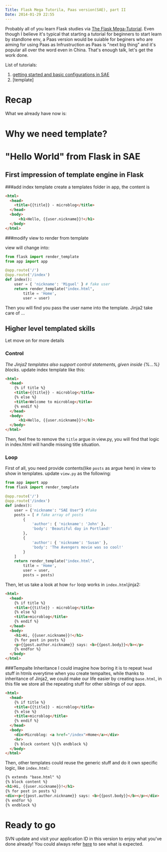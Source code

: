 ```yaml
---
Title: Flask Mega Tutorila, Paas version(SAE), part II
Date: 2014-01-29 22:55
---
```


Probably all of you learn Flask studies via [The Flask Mega-Tutorial](http://blog.miguelgrinberg.com/post/the-flask-mega-tutorial-part-i-hello-world). Even though I believe it's typical that starting a tutorial for beginners to start learn by standlone env, a Paas version would be suiable for beginers who are aiming for using Paas as Infrustruction as Paas is "next big thing" and it's popular all over the word even in China. That's enough talk, let's get the work done.

List of tutorials:

1. [getting started and basic configurations in SAE](.)
2. [template]

Recap
=======
What we already have now is:



Why we need template?
========================



"Hello World" from Flask in SAE
===============================

## First impression of template engine in Flask
###add index template
create a templates folder in app, the content is 
```html
<html>
  <head>
    <title>{{title}} - microblog</title>
  </head>
  <body>
      <h1>Hello, {{user.nickname}}!</h1>
  </body>
</html>
```

###modify view to render from template

view will change into:

```python
from flask import render_template
from app import app

@app.route('/')
@app.route('/index')
def index():
    user = { 'nickname': 'Miguel' } # fake user
    return render_template("index.html",
        title = 'Home',
        user = user)
```

Then you will find you pass the user name into the template. Jinja2 take care of ...

## Higher level templated skills
Let move on for more details

### Control

*The Jinja2 templates also support control statements, given inside {%...%} blocks*.
update index template like this:

```html
<html>
  <head>
    {% if title %}
    <title>{{title}} - microblog</title>
    {% else %}
    <title>Welcome to microblog</title>
    {% endif %}
  </head>
  <body>
      <h1>Hello, {{user.nickname}}!</h1>
  </body>
</html>
```
Then, feel free to remove the `title` argue in view.py, you will find that logic in index.html will handle missing title situation.

### Loop
First of all, you need provide contents(like `posts` as argue here) in view to show in templates. update `view.py` as the following:
```python
from app import app
from flask import render_template

@app.route('/')
@app.route('/index')
def index():
    user = {'nickname': "SAE User"} #fake
    posts = [ # fake array of posts
        { 
            'author': { 'nickname': 'John' }, 
            'body': 'Beautiful day in Portland!' 
        },
        { 
            'author': { 'nickname': 'Susan' }, 
            'body': 'The Avengers movie was so cool!' 
        }
    ]
    return render_template("index.html",
        title = 'Home',
        user = user,
        posts = posts)
```
Then, let us take a look at how `for` loop works in `index.html`jinja2:
```html
<html>
  <head>
    {% if title %}
    <title>{{title}} - microblog</title>
    {% else %}
    <title>microblog</title>
    {% endif %}
  </head>
  <body>
    <h1>Hi, {{user.nickname}}!</h1>
    {% for post in posts %}
    <p>{{post.author.nickname}} says: <b>{{post.body}}</b></p>
    {% endfor %}
  </body>
</html>
```

###Tempalte Inheritance
I could imagine how boring it is to repeat `head` stuff in htmls everytime when you create tempaltes, while thanks to inheritance of Jinja2, we could make our life easier by creating `base.html`, in this file we store all the repeating stuff for other siblings of our apps.
```html
<html>
  <head>
    {% if title %}
    <title>{{title}} - microblog</title>
    {% else %}
    <title>microblog</title>
    {% endif %}
  </head>
  <body>
    <div>Microblog: <a href="/index">Home</a></div>
    <hr>
    {% block content %}{% endblock %}
  </body>
</html>
```
Then, other templates could reuse the generic stuff and do it own specific logic, like `index.html`:
```html
{% extends "base.html" %}
{% block content %}
<h1>Hi, {{user.nickname}}!</h1>
{% for post in posts %}
<div><p>{{post.author.nickname}} says: <b>{{post.body}}</b></p></div>
{% endfor %}
{% endblock %}
```

Ready to go
===========
SVN update and visit your application ID in this version to enjoy what you've done already!
You could always refer [here](http://2.flasktutorial.sinaapp.com/) to see what is expected.